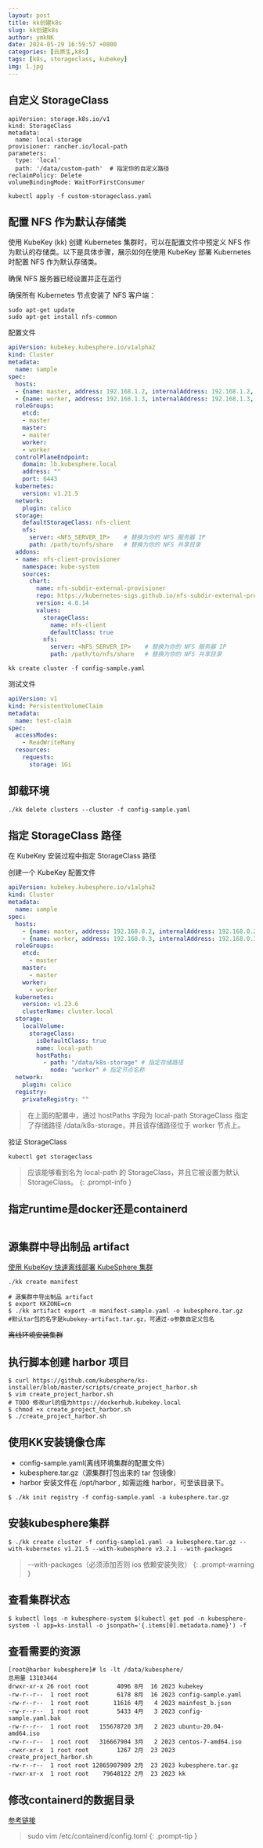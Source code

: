 ```yaml
---
layout: post
title: kk创建k8s
slug: kk创建k8s
author: ymkNK
date: 2024-05-29 16:59:57 +0800
categories: [云原生,k8s]
tags: [k8s, storageclass, kubekey]
img: 1.jpg
---
```



## 自定义 StorageClass
```shell
apiVersion: storage.k8s.io/v1
kind: StorageClass
metadata:
  name: local-storage
provisioner: rancher.io/local-path
parameters:
  type: 'local'
  path: '/data/custom-path'  # 指定你的自定义路径
reclaimPolicy: Delete
volumeBindingMode: WaitForFirstConsumer
```

```shell
kubectl apply -f custom-storageclass.yaml
```

## 配置 NFS 作为默认存储类
使用 KubeKey (kk) 创建 Kubernetes 集群时，可以在配置文件中预定义 NFS 作为默认的存储类。以下是具体步骤，展示如何在使用 KubeKey 部署 Kubernetes 时配置 NFS 作为默认存储类。

确保 NFS 服务器已经设置并正在运行

确保所有 Kubernetes 节点安装了 NFS 客户端：
```shell
sudo apt-get update
sudo apt-get install nfs-common
```

配置文件
```yaml
apiVersion: kubekey.kubesphere.io/v1alpha2
kind: Cluster
metadata:
  name: sample
spec:
  hosts:
  - {name: master, address: 192.168.1.2, internalAddress: 192.168.1.2, user: root, password: "your_password"}
  - {name: worker, address: 192.168.1.3, internalAddress: 192.168.1.3, user: root, password: "your_password"}
  roleGroups:
    etcd:
    - master
    master:
    - master
    worker:
    - worker
  controlPlaneEndpoint:
    domain: lb.kubesphere.local
    address: ""
    port: 6443
  kubernetes:
    version: v1.21.5
  network:
    plugin: calico
  storage:
    defaultStorageClass: nfs-client
    nfs:
      server: <NFS_SERVER_IP>    # 替换为你的 NFS 服务器 IP
      path: /path/to/nfs/share   # 替换为你的 NFS 共享目录
  addons:
  - name: nfs-client-provisioner
    namespace: kube-system
    sources:
      chart:
        name: nfs-subdir-external-provisioner
        repo: https://kubernetes-sigs.github.io/nfs-subdir-external-provisioner/
        version: 4.0.14
        values:
          storageClass:
            name: nfs-client
            defaultClass: true
          nfs:
            server: <NFS_SERVER_IP>    # 替换为你的 NFS 服务器 IP
            path: /path/to/nfs/share   # 替换为你的 NFS 共享目录
```

```shell
kk create cluster -f config-sample.yaml
```

测试文件
```yaml
apiVersion: v1
kind: PersistentVolumeClaim
metadata:
  name: test-claim
spec:
  accessModes:
    - ReadWriteMany
  resources:
    requests:
      storage: 1Gi
```




## 卸载环境
```shell
./kk delete clusters --cluster -f config-sample.yaml
```

## 指定 StorageClass 路径
在 KubeKey 安装过程中指定 StorageClass 路径

创建一个 KubeKey 配置文件

```yaml
apiVersion: kubekey.kubesphere.io/v1alpha2
kind: Cluster
metadata:
  name: sample
spec:
  hosts:
    - {name: master, address: 192.168.0.2, internalAddress: 192.168.0.2, user: root, password: "your_password"}
    - {name: worker, address: 192.168.0.3, internalAddress: 192.168.0.3, user: root, password: "your_password"}
  roleGroups:
    etcd:
      - master
    master:
      - master
    worker:
      - worker
  kubernetes:
    version: v1.23.6
    clusterName: cluster.local
  storage:
    localVolume:
      storageClass:
        isDefaultClass: true
        name: local-path
        hostPaths:
          - path: "/data/k8s-storage" # 指定存储路径
            node: "worker" # 指定节点名称
  network:
    plugin: calico
  registry:
    privateRegistry: ""
```
> 在上面的配置中，通过 hostPaths 字段为 local-path StorageClass 指定了存储路径 /data/k8s-storage，并且该存储路径位于 worker 节点上。

验证 StorageClass
```shell
kubectl get storageclass
```
> 应该能够看到名为 local-path 的 StorageClass，并且它被设置为默认 StorageClass。
{: .prompt-info }



## 指定runtime是docker还是containerd
```shell

```





## 源集群中导出制品 artifact
[使用 KubeKey 快速离线部署 KubeSphere 集群](https://kubesphere.io/zh/blogs/deploying-kubesphere-clusters-offline-with-kubekey/)

```shell
./kk create manifest

# 源集群中导出制品 artifact
$ export KKZONE=cn
$ ./kk artifact export -m manifest-sample.yaml -o kubesphere.tar.gz
#默认tar包的名字是kubekey-artifact.tar.gz，可通过-o参数自定义包名
```

~~离线环境安装集群~~




## 执行脚本创建 harbor 项目

```shell
$ curl https://github.com/kubesphere/ks-installer/blob/master/scripts/create_project_harbor.sh
$ vim create_project_harbor.sh
# TODO 修改url的值为https://dockerhub.kubekey.local
$ chmod +x create_project_harbor.sh
$ ./create_project_harbor.sh
```

## 使用KK安装镜像仓库

- config-sample.yaml(离线环境集群的配置文件)
- kubesphere.tar.gz（源集群打包出来的 tar 包镜像）
- harbor 安装文件在 /opt/harbor , 如需运维 harbor，可至该目录下。

```shell
$ ./kk init registry -f config-sample.yaml -a kubesphere.tar.gz
```


## 安装kubesphere集群

```shell
$ ./kk create cluster -f config-sample1.yaml -a kubesphere.tar.gz --with-kubernetes v1.21.5 --with-kubesphere v3.2.1 --with-packages
```
> --with-packages（必须添加否则 ios 依赖安装失败）
{: .prompt-warning }



## 查看集群状态
```shell
$ kubectl logs -n kubesphere-system $(kubectl get pod -n kubesphere-system -l app=ks-install -o jsonpath='{.items[0].metadata.name}') -f
```




## 查看需要的资源
```shell
[root@harbor kubesphere]# ls -lt /data/kubesphere/
总用量 13103464
drwxr-xr-x 26 root root        4096 8月  16 2023 kubekey
-rw-r--r--  1 root root        6178 8月  16 2023 config-sample.yaml
-rw-r--r--  1 root root       11616 4月   4 2023 mainfest_b.json
-rw-r--r--  1 root root        5433 4月   3 2023 config-sample.yaml.bak
-rw-r--r--  1 root root   155678720 3月   2 2023 ubuntu-20.04-amd64.iso
-rw-r--r--  1 root root   316667904 3月   2 2023 centos-7-amd64.iso
-rwxr-xr-x  1 root root        1267 2月  23 2023 create_project_harbor.sh
-rw-r--r--  1 root root 12865907909 2月  23 2023 kubesphere.tar.gz
-rwxr-xr-x  1 root root    79648122 2月  23 2023 kk
```













## 修改containerd的数据目录
[参考链接](https://xiaogui2011.github.io/posts/containerd/#containerd%E9%85%8D%E7%BD%AE)
> sudo vim /etc/containerd/config.toml
{: .prompt-tip }



